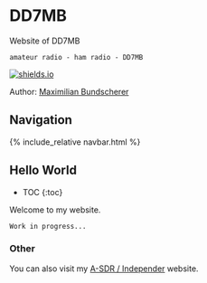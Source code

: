 # DD7MB

Website of DD7MB

`amateur radio - ham radio - DD7MB`

[![shields.io](https://img.shields.io/badge/license-Apache2-blue.svg)](http://www.apache.org/licenses/LICENSE-2.0.txt)

Author: [Maximilian Bundscherer](https://bundscherer-online.de)

## Navigation

{% include_relative navbar.html %}

## Hello World

* TOC
{:toc}

Welcome to my website.

```
Work in progress...
```

### Other

You can also visit my [A-SDR / Independer](https://a-sdr.org) website.
